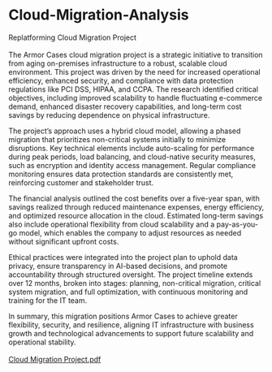 # Cloud-Migration-Analysis
Replatforming Cloud Migration Project <br><br>
The Armor Cases cloud migration project is a strategic initiative to transition from aging on-premises infrastructure to a robust, scalable cloud environment. This project was driven by the need for increased operational efficiency, enhanced security, and compliance with data protection regulations like PCI DSS, HIPAA, and CCPA. The research identified critical objectives, including improved scalability to handle fluctuating e-commerce demand, enhanced disaster recovery capabilities, and long-term cost savings by reducing dependence on physical infrastructure.

The project’s approach uses a hybrid cloud model, allowing a phased migration that prioritizes non-critical systems initially to minimize disruptions. Key technical elements include auto-scaling for performance during peak periods, load balancing, and cloud-native security measures, such as encryption and identity access management. Regular compliance monitoring ensures data protection standards are consistently met, reinforcing customer and stakeholder trust.

The financial analysis outlined the cost benefits over a five-year span, with savings realized through reduced maintenance expenses, energy efficiency, and optimized resource allocation in the cloud. Estimated long-term savings also include operational flexibility from cloud scalability and a pay-as-you-go model, which enables the company to adjust resources as needed without significant upfront costs.

Ethical practices were integrated into the project plan to uphold data privacy, ensure transparency in AI-based decisions, and promote accountability through structured oversight. The project timeline extends over 12 months, broken into stages: planning, non-critical migration, critical system migration, and full optimization, with continuous monitoring and training for the IT team.

In summary, this migration positions Armor Cases to achieve greater flexibility, security, and resilience, aligning IT infrastructure with business growth and technological advancements to support future scalability and operational stability.
<br>
<br>
[Cloud Migration Project.pdf](https://github.com/user-attachments/files/17740905/Cloud.Migration.Project.pdf)
